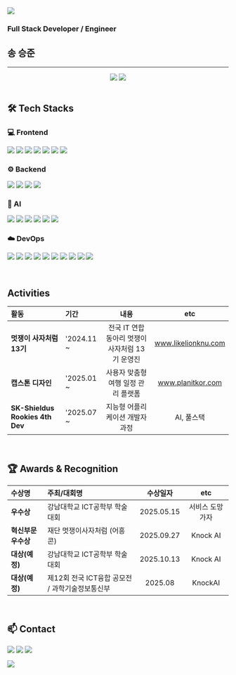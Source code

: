 <img src="https://capsule-render.vercel.app/api?type=waving&color=003E00&height=150&section=header" />

### Full Stack Developer / Engineer
## 송 승준
<hr>
<div align="center">
  <img src="https://github-readme-stats.vercel.app/api?username=o11117&show_icons=true&theme=radical" />
  <img src="https://github-readme-stats.vercel.app/api/top-langs/?username=o11117&layout=compact&hide=jupyter%20notebook&theme=radical" />
</div>

<br>

## 🛠️ Tech Stacks

### 💻 Frontend
<a href="https://react.dev/" target="_blank"><img src="https://img.shields.io/badge/React-61DAFB?style=flat-square&logo=React&logoColor=white"/></a>
<a href="https://www.typescriptlang.org/" target="_blank"><img src="https://img.shields.io/badge/TypeScript-3178C6?style=flat-square&logo=TypeScript&logoColor=white"/></a>
<a href="https://redux.js.org/" target="_blank"><img src="https://img.shields.io/badge/Redux-764ABC?style=flat-square&logo=Redux&logoColor=white"/></a>
<a href="https://zustand-demo.pmnd.rs/" target="_blank"><img src="https://img.shields.io/badge/Zustand-000000?style=flat-square&logo=Bear&logoColor=white"/></a>
<a href="https://tanstack.com/query/latest" target="_blank"><img src="https://img.shields.io/badge/TanStack%20Query-FF4154?style=flat-square&logo=React-Query&logoColor=white"/></a>
<a href="https://tailwindcss.com/" target="_blank"><img src="https://img.shields.io/badge/Tailwind%20CSS-06B6D4?style=flat-square&logo=Tailwind-CSS&logoColor=white"/></a>
<a href="https://styled-components.com/" target="_blank"><img src="https://img.shields.io/badge/Styled--Components-DB7093?style=flat-square&logo=styled-components&logoColor=white"/></a>

### ⚙️ Backend
<a href="https://nodejs.org/" target="_blank"><img src="https://img.shields.io/badge/Node.js-339933?style=flat-square&logo=Node.js&logoColor=white"/></a>
<a href="https://spring.io/projects/spring-boot" target="_blank"><img src="https://img.shields.io/badge/Spring%20Boot-6DB33F?style=flat-square&logo=Spring-Boot&logoColor=white"/></a>
<a href="https://www.python.org/" target="_blank"><img src="https://img.shields.io/badge/Python-3776AB?style=flat-square&logo=Python&logoColor=white"/></a>
<a href="https://flywaydb.org/" target="_blank"><img src="https://img.shields.io/badge/Flyway-CC0200?style=flat-square&logo=Flyway&logoColor=white"/></a>

### 🤖 AI
<a href="https://scikit-learn.org/" target="_blank"><img src="https://img.shields.io/badge/Scikit--learn-F7931E?style=flat-square&logo=scikit-learn&logoColor=white"/></a>
<a href="https://www.langchain.com/" target="_blank"><img src="https://img.shields.io/badge/LangChain-6E56CF?style=flat-square&logo=LangChain&logoColor=white"/></a>
<a href="#" target="_blank"><img src="https://img.shields.io/badge/RAG-15A291?style=flat-square&logoColor=white"/></a>
<a href="https://www.tensorflow.org/" target="_blank"><img src="https://img.shields.io/badge/TensorFlow-FF6F00?style=flat-square&logo=TensorFlow&logoColor=white"/></a>
<a href="https://pytorch.org/" target="_blank"><img src="https://img.shields.io/badge/PyTorch-EE4C2C?style=flat-square&logo=PyTorch&logoColor=white"/></a>
<a href="https://shap.readthedocs.io/" target="_blank"><img src="https://img.shields.io/badge/SHAP-0085C7?style=flat-square&logoColor=white"/></a>


### ☁️ DevOps
<a href="https://aws.amazon.com/" target="_blank"><img src="https://img.shields.io/badge/AWS-232F3E?style=flat-square&logo=Amazon-AWS&logoColor=white"/></a>
<a href="https://cloud.google.com/" target="_blank"><img src="https://img.shields.io/badge/GCP-4285F4?style=flat-square&logo=Google-Cloud&logoColor=white"/></a>
<a href="https://www.docker.com/" target="_blank"><img src="https://img.shields.io/badge/Docker-2496ED?style=flat-square&logo=Docker&logoColor=white"/></a>
<a href="https://kubernetes.io/" target="_blank"><img src="https://img.shields.io/badge/Kubernetes-326CE5?style=flat-square&logo=Kubernetes&logoColor=white"/></a>
<a href="https://www.jenkins.io/" target="_blank"><img src="https://img.shields.io/badge/Jenkins-D24939?style=flat-square&logo=Jenkins&logoColor=white"/></a>
<a href="https://github.com/features/actions" target="_blank"><img src="https://img.shields.io/badge/GitHub%20Actions-2088FF?style=flat-square&logo=GitHub-Actions&logoColor=white"/></a>
<a href="https://www.nginx.com/" target="_blank"><img src="https://img.shields.io/badge/Nginx-009639?style=flat-square&logo=Nginx&logoColor=white"/></a>
<a href="https://prometheus.io/" target="_blank"><img src="https://img.shields.io/badge/Prometheus-E6522C?style=flat-square&logo=Prometheus&logoColor=white"/></a>
<a href="https://grafana.com/" target="_blank"><img src="https://img.shields.io/badge/Grafana-F46800?style=flat-square&logo=Grafana&logoColor=white"/></a>
<a href="https://vercel.com/" target="_blank"><img src="https://img.shields.io/badge/Vercel-000000?style=flat-square&logo=Vercel&logoColor=white"/></a>

<br>

## Activities

| 활동 | 기간 | 내용 | etc |
| :--- | :--- | :---: | :---: |
| **멋쟁이 사자처럼 13기** | '2024.11 ~  | 전국 IT 연합 동아리 멋쟁이사자처럼 13기 운영진 | www.likelionknu.com |
| **캡스톤 디자인** | '2025.01 ~  | 사용자 맞춤형 여행 일정 관리 플랫폼 | www.planitkor.com |
| **SK-Shieldus Rookies 4th Dev** | '2025.07 ~  | 지능형 어플리케이션 개발자 과정 | AI, 풀스택 |

<br>
<!--
## Projects

| 프로젝트명 | 내용 | 사용 기술 | 링크 |
| :--- | :--- | :---: | :---: |
| **도망가자** | (여기에 프로젝트에 대한 간단한 설명을 작성하세요.) | `React` `Spring Boot` | [GitHub](링크) / [Deploy](링크) |
| **PLANIT** | (AI 모델을 활용한 서비스 개발 경험을 작성해보세요.) | `Python` `PyTorch` | [GitHub](링크) / [Paper](링크) |
| **KnockAI** | (DevOps 파이프라인 구축 경험을 어필해보세요.) | `AWS` `Docker` `Jenkins` | [GitHub](링크) |

<br>
-->

## 🏆 Awards & Recognition

| 수상명 | 주최/대회명 | 수상일자 | etc |
| :--- | :--- | :---: | :---: |
| **우수상** | 강남대학교 ICT공학부 학술대회 | 2025.05.15 | 서비스 도망가자 |
| **혁신부문 우수상** | 재단 멋쟁이사자처럼 (어흥콘) | 2025.09.27 | Knock AI |
| **대상(예정)** | 강남대학교 ICT공학부 학술대회 | 2025.10.13 | Knock AI |
| **대상(예정)** | 제12회 전국 ICT융합 공모전 / 과학기술정보통신부 | 2025.08 | KnockAI |

<br>

## 📫 Contact

<a href="gunmagician@naver.com" target="_blank"><img src="https://img.shields.io/badge/Mail-03C75A?style=flat-square&logo=Naver&logoColor=white"/></a>
<a href="https://www.linkedin.com/in/승준-송-967552375/" target="_blank"><img src="https://img.shields.io/badge/LinkedIn-0A66C2?style=flat-square&logo=LinkedIn&logoColor=white"/></a>
<a href="https://sturdy-artichoke-04a.notion.site/285b067c765680b186cbe8c6dcfe7286?source=copy_link" target="_blank"><img src="https://img.shields.io/badge/Notion-000000?style=flat-square&logo=Notion&logoColor=white"/></a>

<img src="https://capsule-render.vercel.app/api?type=waving&color=003E00&height=150&section=footer" />
